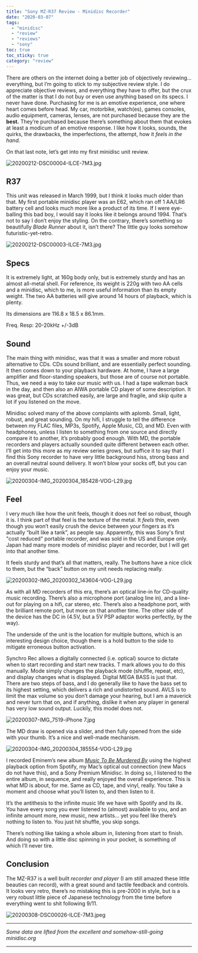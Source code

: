 ```yaml
---
title: "Sony MZ-R37 Review - Minidisc Recorder"
date: "2020-03-07"
tags: 
  - "minidisc"
  - "review"
  - "reviews"
  - "sony"
toc: true
toc_sticky: true
category: "review"
---
```


There are others on the internet doing a better job of objectively reviewing… everything, but I’m going to stick to my subjective review style. I do appreciate objective reviews, and everything they have to offer, but the crux of the matter is that I do not buy or even use anything based on its specs. I never have done. Purchasing for me is an emotive experience, one where heart comes before head. My car, motorbike, watch(es), games consoles, audio equipment, cameras, lenses, are not purchased because they are the **best.** They’re purchased because there’s something about them that evokes at least a modicum of an emotive response. I like how it looks, sounds, the quirks, the drawbacks, the imperfections, the attempt, how it _feels in the hand_.

On that last note, let’s get into my first minidisc unit review.

![20200212-DSC00004-ILCE-7M3.jpg](/assets/images/9b69e-20200212-dsc00004-ilce-7m3.jpg)

## R37

This unit was released in March 1999, but I think it looks much older than that. My first portable minidisc player was an E62, which ran off 1 AA/LR6 battery cell and looks much more like a product of its time. If I were eye-balling this bad boy, I would say it looks like it belongs around 1994. That’s not to say I don’t enjoy the styling. On the contrary, there’s something so beautifully _Blade Runner_ about it, isn’t there? The little guy looks somehow futuristic-yet-retro.

![20200212-DSC00003-ILCE-7M3.jpg](/assets/images/1910f-20200212-dsc00003-ilce-7m3.jpg)

## Specs

It is extremely light, at 160g body only, but is extremely sturdy and has an almost all-metal shell. For reference, its weight is 220g with two AA cells and a minidisc, which to me, is more useful information than its empty weight. The two AA batteries will give around 14 hours of playback, which is plenty.

Its dimensions are 116.8 x 18.5 x 86.1mm.

Freq. Resp: 20-20kHz +/-3dB

## Sound

The main thing with minidisc, was that it was a smaller and more robust alternative to CDs. CDs sound brilliant, and are essentially perfect sounding. It then comes down to your playback hardware. At home, I have a large amplifier and floor-standing speakers, but those are of course not portable. Thus, we need a way to take our music with us. I had a tape walkman back in the day, and then also an AIWA portable CD player of some description. It was great, but CDs scratched easily, are large and fragile, and skip quite a lot if you listened on the move.

Minidisc solved many of the above complaints with aplomb. Small, light, robust, and great sounding. On my hifi, I struggle to tell the difference between my FLAC files, MP3s, Spotify, Apple Music, CD, and MD. Even with headphones, unless I listen to something from one source and directly compare it to another, it’s probably good enough. With MD, the portable recorders and players actually sounded quite different between each other. I’ll get into this more as my review series grows, but suffice it to say that I find this Sony recorder to have very little background hiss, strong bass and an overall neutral sound delivery. It won’t blow your socks off, but you can enjoy your music.

![20200304-IMG_20200304_185428-VOG-L29.jpg](/assets/images/7b57d-20200304-img_20200304_185428-vog-l29.jpg)

## Feel

I very much like how the unit feels, though it does not feel so robust, though it is. I think part of that feel is the texture of the metal. It _feels_ thin, even though you won’t easily crush the device between your fingers as it’s actually “built like a tank”, as people say. Apparently, this was Sony's first "cost reduced" portable recorder, and was sold in the US and Europe only. Japan had many more models of minidisc player and recorder, but I will get into that another time.

It feels sturdy and that’s all that matters, really. The buttons have a nice click to them, but the “back” button on my unit needs replacing really.

![20200302-IMG_20200302_143604-VOG-L29.jpg](/assets/images/bea54-20200302-img_20200302_143604-vog-l29.jpg)

As with all MD recorders of this era, there’s an optical line-in for CD-quality music recording. There’s also a microphone port (analog line in), and a line-out for playing on a hifi, car stereo, etc. There’s also a headphone port, with the brilliant remote port, but more on that another time. The other side of the device has the DC in (4.5V, but a 5V PSP adaptor works perfectly, by the way).

The underside of the unit is the location for multiple buttons, which is an interesting design choice, though there is a hold button to the side to mitigate erroneous button activation.

Synchro Rec allows a digitally connected (i.e. optical) source to dictate when to start recording and start new tracks. T mark allows you to do this manually. Mode simply changes the playback mode (shuffle, repeat, etc), and display changes what is displayed. Digital MEGA BASS is just that. There are two steps of bass, and I do generally like to have the bass set to its highest setting, which delivers a rich and undistorted sound. AVLS is to limit the max volume so you don’t damage your hearing, but I am a maverick and never turn that on, and if anything, dislike it when any player in general has very low sound output. Luckily, this model does not.

![20200307-IMG_7519-iPhone 7.jpg](/assets/images/c9160-20200307-img_7519-iphone7.jpg)

The MD draw is opened via a slider, and then fully opened from the side with your thumb. It’s a nice and well-made mechanism.

![20200304-IMG_20200304_185554-VOG-L29.jpg](/assets/images/32dc2-20200304-img_20200304_185554-vog-l29.jpg)

I recorded Eminem’s new album [_Music To Be Murdered By_](https://open.spotify.com/album/4otkd9As6YaxxEkIjXPiZ6) using the highest playback option from Spotify, my Mac’s optical out connection (new Macs do not have this), and a Sony Premium Minidisc. In doing so, I listened to the entire album, in sequence, and really enjoyed the overall experience. This is what MD is about, for me. Same as CD, tape, and vinyl, really. You take a moment and choose what you’ll listen to, and then listen to it.

It’s the antithesis to the infinite music life we have with Spotify and its ilk. You have every song you ever listened to (almost) available to you, and an infinite amount more, new music, new artists… yet you feel like there’s nothing to listen to. You just hit shuffle, you skip songs.

There’s nothing like taking a whole album in, listening from start to finish. And doing so with a little disc spinning in your pocket, is something of which I’ll never tire.

## Conclusion

The MZ-R37 is a well built _recorder and player_ (I am still amazed these little beauties can record), with a great sound and tactile feedback and controls. It looks very retro, there’s no mistaking this is pre-2000 in style, but is a very robust little piece of Japanese technology from the time before everything went to shit following 9/11.

  

![20200308-DSC00026-ILCE-7M3.jpeg](/assets/images/e9890-20200308-dsc00026-ilce-7m3.jpeg)

* * *

_Some data are lifted from the excellent and somehow-still-going minidisc.org_

* * *
